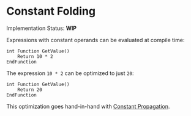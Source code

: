# Constant Folding

Implementation Status: **WIP**

Expressions with constant operands can be evaluated at compile time:

```papyrus
int Function GetValue()
    Return 10 * 2
EndFunction
```

The expression `10 * 2` can be optimized to just `20`:

```papyrus
int Function GetValue()
    Return 20
EndFunction
```

This optimization goes hand-in-hand with [Constant Propagation](./Constant_Propagation.md).
